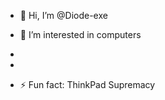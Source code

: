 - 👋 Hi, I’m @Diode-exe
- 👀 I’m interested in computers
- <!-- 💞️ I’m looking to collaborate on --->
- <!-- 📫 How to reach me --->
  
- ⚡ Fun fact: ThinkPad Supremacy

<!---
Diode-exe/Diode-exe is a ✨ special ✨ repository because its `README.md` (this file) appears on your GitHub profile.
You can click the Preview link to take a look at your changes.
--->
